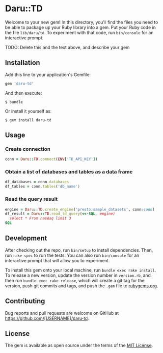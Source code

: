 # Daru::TD

Welcome to your new gem! In this directory, you'll find the files you need to be able to package up your Ruby library into a gem. Put your Ruby code in the file `lib/daru/td`. To experiment with that code, run `bin/console` for an interactive prompt.

TODO: Delete this and the text above, and describe your gem

## Installation

Add this line to your application's Gemfile:

```ruby
gem 'daru-td'
```

And then execute:

    $ bundle

Or install it yourself as:

    $ gem install daru-td

## Usage

### Create connection

```ruby
conn = Daru::TD.connect(ENV['TD_API_KEY'])
```

### Obtain a list of databases and tables as a data frame

```ruby
df_databases = conn.databases
df_tables = conn.tables('db_name')
```

### Read the query result

```ruby
engine = Daru::TD.create_engine('presto:sample_datasets', conn:conn)
df_result = Daru::TD.read_td_query(<<-SQL, engine)
  select * From nasdaq limit 3
SQL
```

## Development

After checking out the repo, run `bin/setup` to install dependencies. Then, run `rake spec` to run the tests. You can also run `bin/console` for an interactive prompt that will allow you to experiment.

To install this gem onto your local machine, run `bundle exec rake install`. To release a new version, update the version number in `version.rb`, and then run `bundle exec rake release`, which will create a git tag for the version, push git commits and tags, and push the `.gem` file to [rubygems.org](https://rubygems.org).

## Contributing

Bug reports and pull requests are welcome on GitHub at https://github.com/[USERNAME]/daru-td.


## License

The gem is available as open source under the terms of the [MIT License](http://opensource.org/licenses/MIT).


